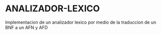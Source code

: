 # ANALIZADOR-LEXICO
Implementacion de un analizador lexico por medio de la traduccion de un BNF a un AFN y AFD
